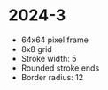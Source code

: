 # 2024-3

- 64x64 pixel frame
- 8x8 grid
- Stroke width: 5
- Rounded stroke ends
- Border radius: 12